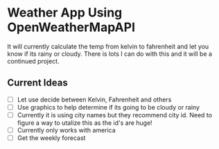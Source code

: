 # Weather App Using OpenWeatherMapAPI

It will currently calculate the temp from kelvin to fahrenheit and let you know if its rainy or cloudy.  There is lots I can do with this and it will be a continued project.

## Current Ideas
- [ ] Let use decide between Kelvin, Fahrenheit and others
- [ ] Use graphics to help determine if its going to be cloudy or rainy
- [ ] Currently it is using city names but they recommend city id.  Need to figure a way to utalize this as the id's are huge!
- [ ] Currently only works with america
- [ ] Get the weekly forecast